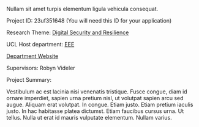 Nullam sit amet turpis elementum ligula vehicula consequat.

Project ID: 23uf351648
(You will need this ID for your application)

Research Theme: [Digital Security and Resilience](../themes/digital-security-and-resilience)

UCL Host department: [EEE](../departments/eee)

[Department Website](https://www.example.com/dept5)

Supervisors: Robyn Videler

Project Summary:

Vestibulum ac est lacinia nisi venenatis tristique. Fusce congue, diam id ornare imperdiet, sapien urna pretium nisl, ut volutpat sapien arcu sed augue. Aliquam erat volutpat. In congue. Etiam justo. Etiam pretium iaculis justo. In hac habitasse platea dictumst. Etiam faucibus cursus urna. Ut tellus. Nulla ut erat id mauris vulputate elementum. Nullam varius.